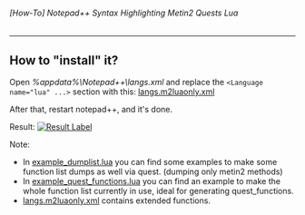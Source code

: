 ###### [How-To] Notepad++ Syntax Highlighting Metin2 Quests Lua

---
## How to "install" it?
Open *%appdata%\Notepad++\langs.xml* and replace the `<Language name="lua" ...>` section with this: [langs.m2luaonly.xml](https://github.com/martysama0134/how-to-mt2-general/raw/master/quest-syntax-highlighting/langs.m2luaonly.xml)

After that, restart notepad++, and it's done.

Result:
[![Result Label](http://i.imgur.com/ijAVxHg.png)](http://i.imgur.com/ijAVxHg.png)

Note:

* In [example_dumplist.lua](./example_dumplist.lua) you can find some examples to make some function list dumps as well via quest. (dumping only metin2 methods)
* In [example_quest_functions.lua](./example_quest_functions.lua) you can find an example to make the whole function list currently in use, ideal for generating quest_functions.
* [langs.m2luaonly.xml](https://github.com/martysama0134/how-to-mt2-general/raw/master/quest-syntax-highlighting/langs.m2luaonly-marty.xml) contains extended functions.
